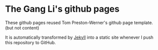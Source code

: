 # The Gang Li's github pages

These github pages reused Tom Preston-Werner's github page template.(but not content)

It is automatically transformed by [Jekyll](https://github.com/jekyll/jekyll)
into a static site whenever I push this repository to GitHub.
